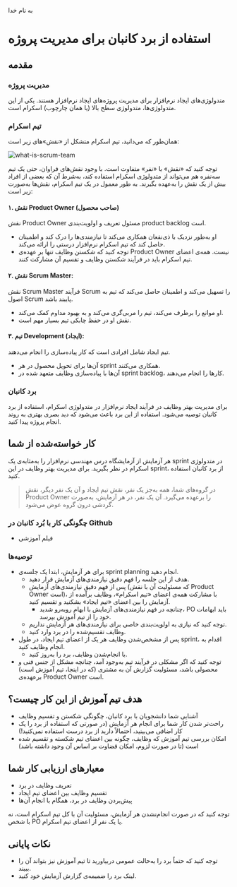 به نام خدا

# استفاده از برد کانبان برای مدیریت پروژه

## مقدمه

### مدیریت پروژه

متدولوژی‌های ایجاد نرم‌افزار برای مدیریت پروژه‌های ایجاد نرم‌افزار هستند. یکی از این متدولوژی‌ها، متدولوژی سطح بالا (یا همان چارچوب) اسکرام است.

### تیم اسکرام

همان‌طور که می‌دانید، تیم اسکرام متشکل از «نقش»های زیر است:

![what-is-scrum-team](https://github.com/ssc-public/Software-Engineering-Lab/assets/45389673/f6cea19a-0a17-44e9-9549-023d91d12913)

توجه کنید که «نقش» با «نفر» متفاوت است. با وجود نقش‌های فراوان، حتی یک تیم سه‌نفره هم می‌تواند از متدولوژی اسکرام استفاده کند، به‌شرط آن که بعضی از افراد بیش از یک نقش را به‌عهده بگیرند. به طور معمول در یک تیم اسکرام، نقش‌ها به‌صورت زیر است:

#### ۱. نقش Product Owner (صاحب محصول)
نقش Product Owner مسئول تعریف و اولویت‌بندی product backlog است.
- او به‌طور نزدیک با ذی‌نفعان همکاری می‌کند تا نیازمندی‌ها را درک کند و اطمینان حاصل کند که تیم اسکرام نرم‌افزار درستی را ارائه می‌کند.
- توجه کنید که شکستن وظایف تنها بر عهده‌ی Product Owner نیست. همه‌ی اعضای تیم اسکرام باید در فرآیند شکستن وظایف و تقسیم آن مشارکت کنند.

#### ۲. نقش Scrum Master:
نقش Scrum Master فرآیند Scrum را تسهیل می‌کند و اطمینان حاصل می‌کند که تیم به اصول Scrum پایبند باشد.
- او موانع را برطرف می‌کند، تیم را مربی‌گری می‌کند و به بهبود مداوم کمک می‌کند.
- نقش او در حفظ چابکی تیم بسیار مهم است.

#### ۳. تیم Development (ایجاد):
تیم ایجاد شامل افرادی است که کار پیاده‌سازی را انجام می‌دهند.
- آن‌ها برای تحویل محصول در هر sprint همکاری می‌کنند.
- آن‌ها با پیاده‌سازی وظایف متعهد شده در sprint backlog، کارها را انجام می‌دهند.


### برد کانبان
برای مدیریت بهتر وظایف در فرآیند ایجاد نرم‌افزار در متدولوژی اسکرام، استفاده از برد کانبان توصیه می‌شود. استفاده از این برد باعث می‌شود که دید بصری بهتری به روند انجام پروژه پیدا کنید.

## کار خواسته‌شده از شما
هر آزمایش از آزمایشگاه درس مهندسی نرم‌افزار را به‌مثابه‌ی یک sprint در متدولوژی اسکرام در نظر بگیرید. برای مدیریت بهتر وظایف در این sprint، از برد کانبان استفاده کنید.

> در گروه‌های شما، همه به‌جز یک نفر، نقش  تیم ایجاد و آن یک نفر دیگر، نقش Product Owner را برعهده می‌گیرد. آن یک نفر، در هر آزمایش، به‌صورت گردشی درون گروه عوض می‌شود.


 ### چگونگی کار با بُرد کانبان در ‌Github
- فیلم آموزشی

### توصیه‌ها
- برای هر آزمایش، ابتدا یک جلسه‌ی sprint planning انجام دهید.
  - هدف از این جلسه را فهم دقیق نیازمندی‌های آزمایش قرار دهید.
  - پس از فهم دقیق نیازمندی‌های آزمایش (که مسئولیت آن با نقش Product Owner است)، با مشارکت همه‌ی اعضای «تیم اسکرام»، وظایف برآمده از آزمایش را بین اعضای «تیم ایجاد» بشکنید و تقسیم کنید.
    - چنانچه در فهم نیازمندی‌های آزمایش با ابهام روبه‌رو شدید، PO باید ابهامات خود را از تیم آموزش بپرسد.
  - توجه کنید که نیازی به اولویت‌بندی خاصی برای نیازمندی‌های هر آزمایش نداریم.
  - وظایف تقسیم‌شده را در برد وارد کنید.
- پس از مشخص‌شدن وظایف هر یک از اعضای تیم ایجاد، در طول sprint، اقدام به انجام وظایف کنید.
  - با انجام‌شدن وظایف، برد را به‌روز کنید.
- توجه کنید که اگر مشکلی در فرآیند تیم به‌وجود آمد، چنانچه مشکل از جنس فنی و محصولی باشد، مسئولیت گزارش آن به مشتری (که در اینجا، تیم آموزش است) برعهده‌ی Product Owner است.

## هدف تیم آموزش از این کار چیست؟
- آشنایی شما دانشجویان با برد کانبان، چگونگی شکستن و تقسیم وظایف
- راحت‌تر شدن کار شما برای انجام هر آزمایش (در صورتی که استفاده از برد را یک کار اضافی می‌بینید، احتمالاً دارید از برد درست استفاده نمی‌کنید!)
- امکان بررسی تیم آموزش که وظایف، چگونه بین اعضای تیم شکسته و تقسیم شده است (تا در صورت لزوم، امکان قضاوت بر اساس آن  وجود داشته باشد)


## معیارهای ارزیابی کار شما
- تعریف وظایف در برد
- تقسیم وظایف بین اعضای تیم ایجاد
- پیش‌بردن وظایف در برد، همگام با انجام آن‌ها

توجه کنید که در صورت انجام‌نشدن هر آزمایش، مسئولیت آن با کل تیم اسکرام است، نه با شخص PO یا یک نفر از اعضای تیم اسکرام.

## نکات پایانی
- توجه کنید که حتماً برد را به‌حالت عمومی دربیاورید تا تیم آموزش نیز بتواند آن را ببیند.
- لینک برد را ضمیمه‌ی گزارش آزمایش خود کنید.
